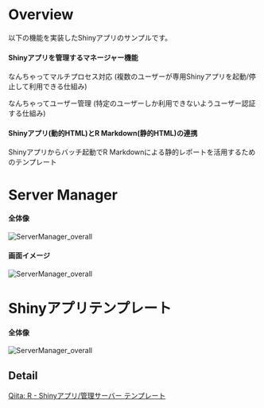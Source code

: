 
# Overview

以下の機能を実装したShinyアプリのサンプルです。

#### Shinyアプリを管理するマネージャー機能

なんちゃってマルチプロセス対応 (複数のユーザーが専用Shinyアプリを起動/停止して利用できる仕組み)

なんちゃってユーザー管理 (特定のユーザーしか利用できないようユーザー認証する仕組み)
  
#### Shinyアプリ(動的HTML)とR Markdown(静的HTML)の連携

Shinyアプリからバッチ起動でR Markdownによる静的レポートを活用するためのテンプレート

# Server Manager 

#### 全体像
![ServerManager_overall](http://raw.github.com/tomotagwork/RShinyTemplate/master/images/ServerManager_overview.png)

#### 画面イメージ
![ServerManager_overall](http://raw.github.com/tomotagwork/RShinyTemplate/master/images/ServerManager_ScreenImage.png)


# Shinyアプリテンプレート

#### 全体像
![ServerManager_overall](http://raw.github.com/tomotagwork/RShinyTemplate/master/images/ShinyApplTemplate_overview.png)

## Detail
[Qiita: R - Shinyアプリ/管理サーバー テンプレート](https://qiita.com/tomotagwork/items/3041efde7ae0b46e4c5f)
